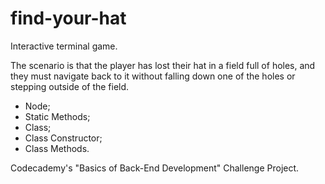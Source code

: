 # find-your-hat

Interactive terminal game. 

The scenario is that the player has lost their hat in a field full of holes, and they must navigate back to it without falling down one of the holes or stepping outside of the field.

- Node;
- Static Methods;
- Class;
- Class Constructor;
- Class Methods.

Codecademy's "Basics of Back-End Development" Challenge Project.
